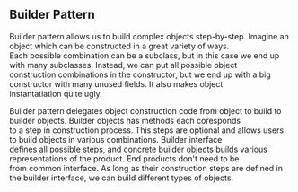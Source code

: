 ## Builder Pattern

Builder pattern allows us to build complex objects step-by-step. Imagine an object which can be constructed in a great variety of ways.  
Each possible combination can be a subclass, but in this case we end up with many subclasses. Instead, we can put all possible object  
construction combinations in the constructor, but we end up with a big constructor with many unused fields. It also makes object  
instantatiation quite ugly. 

Builder pattern delegates object construction code from object to build to builder objects. Builder objects has methods each coresponds  
to a step in construction process. This steps are optional and allows users to build objects in various combinations. Builder interface  
defines all possible steps, and concrete builder objects builds various representations of the product. End products don't need to be  
from common interface. As long as their construction steps are defined in the builder interface, we can build different types of objects.